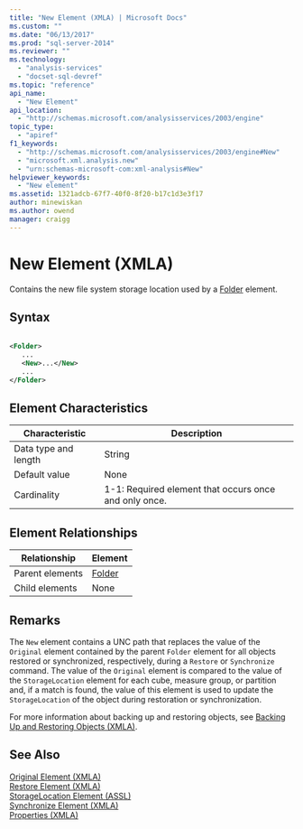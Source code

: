 ```yaml
---
title: "New Element (XMLA) | Microsoft Docs"
ms.custom: ""
ms.date: "06/13/2017"
ms.prod: "sql-server-2014"
ms.reviewer: ""
ms.technology: 
  - "analysis-services"
  - "docset-sql-devref"
ms.topic: "reference"
api_name: 
  - "New Element"
api_location: 
  - "http://schemas.microsoft.com/analysisservices/2003/engine"
topic_type: 
  - "apiref"
f1_keywords: 
  - "http://schemas.microsoft.com/analysisservices/2003/engine#New"
  - "microsoft.xml.analysis.new"
  - "urn:schemas-microsoft-com:xml-analysis#New"
helpviewer_keywords: 
  - "New element"
ms.assetid: 1321adcb-67f7-40f0-8f20-b17c1d3e3f17
author: minewiskan
ms.author: owend
manager: craigg
---
```

# New Element (XMLA)
  Contains the new file system storage location used by a [Folder](folder-element-xmla.md) element.  
  
## Syntax  
  
```xml  
  
<Folder>  
   ...  
   <New>...</New>  
   ...  
</Folder>  
```  
  
## Element Characteristics  
  
|Characteristic|Description|  
|--------------------|-----------------|  
|Data type and length|String|  
|Default value|None|  
|Cardinality|1-1: Required element that occurs once and only once.|  
  
## Element Relationships  
  
|Relationship|Element|  
|------------------|-------------|  
|Parent elements|[Folder](folder-element-xmla.md)|  
|Child elements|None|  
  
## Remarks  
 The `New` element contains a UNC path that replaces the value of the `Original` element contained by the parent `Folder` element for all objects restored or synchronized, respectively, during a `Restore` or `Synchronize` command. The value of the `Original` element is compared to the value of the `StorageLocation` element for each cube, measure group, or partition and, if a match is found, the value of this element is used to update the `StorageLocation` of the object during restoration or synchronization.  
  
 For more information about backing up and restoring objects, see [Backing Up and Restoring Objects (XMLA)](../../multidimensional-models-scripting-language-assl-xmla/backing-up-restoring-and-synchronizing-databases-xmla.md).  
  
## See Also  
 [Original Element &#40;XMLA&#41;](original-element-xmla.md)   
 [Restore Element &#40;XMLA&#41;](../xml-elements-commands/restore-element-xmla.md)   
 [StorageLocation Element &#40;ASSL&#41;](../../scripting/properties/storagelocation-element-assl.md)   
 [Synchronize Element &#40;XMLA&#41;](../xml-elements-commands/synchronize-element-xmla.md)   
 [Properties &#40;XMLA&#41;](xml-elements-properties.md)  
  
  
